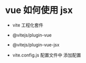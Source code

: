 # vue 如何使用 jsx

- vite 工程化套件
- @vitejs/plugin-vue
- @vitejs/plugin-vue-jsx

- vite.config.js 配置文件中 添加配置